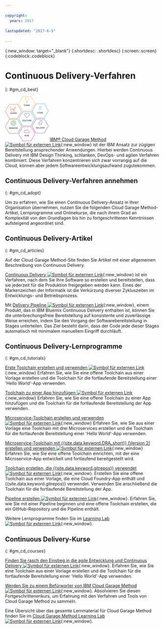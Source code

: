 ```yaml
---

copyright:
  years: 2017

lastupdated: "2017-6-5"

---
```

<!-- Copyright info at top of file: REQUIRED
    The copyright info is YAML content that must occur at the top of the MD file, before attributes are listed.
    It must be surrounded by 3 dashes.
    The value "years" can contain just one year or a two years separated by a comma. (years: 2014, 2016)
    Indentation as per the previous template must be preserved.
-->

{:new_window: target="_blank"}
{:shortdesc: .shortdesc}
{:screen:.screen}
{:codeblock:.codeblock}

# Continuous Delivery-Verfahren
{: #gm_cd_best}

![Garage Method-Phasen](images/garage_method_phases.png)  [IBM&reg; Cloud Garage Method ![Symbol für externen Link](../../icons/launch-glyph.svg "Symbol für externen Link")](https://www.ibm.com/cloud/garage){:new_window} ist der IBM Ansatz zur zügigen Bereitstellung ansprechender Anwendungen. Hierbei werden Continuous Delivery mit IBM Design Thinking, schlanken, DevOps- und agilen Verfahren kombiniert. Diese Verfahren konzentrieren sich zwar vorrangig auf die Cloud, können aber jedem Softwareentwicklungsaufwand zugutekommen.


## Continuous Delivery-Verfahren annehmen
{: #gm_cd_adopt}

Um zu erfahren, wie Sie einen Continuous Delivery-Ansatz in Ihrer Organisation übernehmen, nutzen Sie die folgenden Cloud Garage Method-Artikel, Lernprogramme und Onlinekurse, die nach ihrem Grad an Komplexität von den Grundlagen bis hin zu fortgeschrittenen Kenntnissen aufsteigend angeordnet sind.

## Continuous Delivery-Artikel
{: #gm_cd_articles}

Auf der Cloud Garage Method-Site finden Sie Artikel mit einer allgemeinen Beschreibung von Continuous Delivery.

[Continuous Delivery ![Symbol für externen Link](../../icons/launch-glyph.svg "Symbol für externen Link")](https://www.ibm.com/cloud/garage/content/deliver/tool_continuous_delivery/){:new_window} ist ein Verfahren, nach dem Sie Ihre Software so erstellen und bereitstellen, dass sie jederzeit für die Produktion freigegeben werden kann. Eines der Markenzeichen der Informatik ist die Verkürzung diverser Zykluszeiten im Entwicklungs- und Betriebsprozess.

Mit [Delivery Pipeline ![Symbol für externen Link](../../icons/launch-glyph.svg "Symbol für externen Link")](https://www.ibm.com/cloud/garage/content/deliver/tool_delivery_pipeline/){:new_window}, einem Produkt, das in IBM Bluemix Continuous Delivery enthalten ist, können Sie die unterbrechungsfreie Bereitstellung auf konsistente und zuverlässige Weise erreichen, indem Sie den Vorgang der Softwarebereitstellung in Stages unterteilen. Das Ziel besteht darin, dass der Code jede dieser Stages automatisch mit minimalem manuellem Eingriff durchläuft.

## Continuous Delivery-Lernprogramme
{: #gm_cd_tutorials}

[Erste Toolchain erstellen und verwenden ![Symbol für externen Link](../../icons/launch-glyph.svg "Symbol für externen Link")](https://www.ibm.com/cloud/garage/tutorials/tutorial_toolchain_flow){:new_window} Erfahren Sie, wie Sie eine offene Toolchain aus einer Vorlage erstellen und die Toolchain für die fortlaufende Bereitstellung einer 'Hello World'-App verwenden.

[Toolchain zu einer App hinzufügen ![Symbol für externen Link](../../icons/launch-glyph.svg "Symbol für externen Link")](https://www.ibm.com/cloud/garage/tutorials/tutorial_app_to_toolchain?=task1){:new_window} Erfahren Sie, wie Sie eine offene Toolchain zu einer App hinzufügen und die Toolchain für die fortlaufende Bereitstellung der App verwenden.

[Microservice-Toolchain erstellen und verwenden ![Symbol für externen Link](../../icons/launch-glyph.svg "Symbol für externen Link")](https://www.ibm.com/cloud/garage/tutorials/tutorial_toolchain_microservices){:new_window} Erfahren Sie, wie Sie aus einer Vorlage eine Toolchain mit drei Microservices erstellen und die Toolchain für die fortlaufende Bereitstellung einer 'Hello World'-App verwenden.

[Microservice-Toolchain mit {{site.data.keyword.DRA_short}} (Version 2) erstellen und verwenden ![Symbol für externen Link](../../icons/launch-glyph.svg "Symbol für externen Link")](https://www.ibm.com/cloud/garage/tutorials/tutorial_toolchain_microservices_cd?task=1){:new_window} Erfahren Sie, wie Sie eine offene Toolchain einrichten, mit der eine Microservice-App entwickelt und fortlaufend bereitgestellt wird.

[Toolchain erstellen, die {{site.data.keyword.gitrepos}} verwendet ![Symbol für externen Link](../../icons/launch-glyph.svg "Symbol für externen Link")](https://www.ibm.com/cloud/garage/tutorials/tutorial_toolchain_cfv2){:new_window}. Erstellen Sie eine offene Toolchain aus einer Vorlage, die eine Cloud Foundry-App enthält und {{site.data.keyword.gitrepos}} verwendet. Verwenden Sie anschließend die Toolchain für die fortlaufende Bereitstellung der App.

[Pipeline erstellen ![Symbol für externen Link](../../icons/launch-glyph.svg "Symbol für externen Link")](https://www.ibm.com/cloud/garage/tutorials/tutorial_first_pipeline){:new_window}. Erfahren Sie, wie Sie mit einer Pipeline beginnen und eine offene Toolchain erstellen, die ein GitHub-Repository und die Pipeline enthält.

Weitere Lernprogramme finden Sie im [Learning Lab ![Symbol für externen Link](../../icons/launch-glyph.svg "Symbol für externen Link")](https://www.ibm.com/cloud/garage/category/courses){:new_window}.

## Continuous Delivery-Kurse
{: #gm_cd_courses}

[Finden Sie rasch den Einstieg in die agile Entwicklung und Continuous Delivery ![Symbol für externen Link](../../icons/launch-glyph.svg "Symbol für externen Link")](https://www.ibm.com/cloud/garage/content/course/get_started_agile_cd){:new_window}. Erfahren Sie, wie Sie eine Toolchain aus einer Vorlage erstellen und die Toolchain für die fortlaufende Bereitstellung einer 'Hello World'-App verwenden.

[Werden Sie zu einem Befürworter von IBM Cloud Garage Method ![Symbol für externen Link](../../icons/launch-glyph.svg "Symbol für externen Link")](https://www.ibm.com/cloud/garage/content/course/gm_advocate){:new_window}. Absolvieren Sie diesen Fortgeschrittenenkurs, um Erfahrung mit den Verfahren und Tools von Cloud Garage Method zu sammeln.

Eine Übersicht über das gesamte Lernmaterial für Cloud Garage Method finden Sie im [Cloud Garage Method Learning Lab ![Symbol für externen Link](../../icons/launch-glyph.svg "Symbol für externen Link")](https://www.ibm.com/cloud/garage/category/courses){:new_window}.
